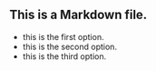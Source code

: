 ## This is a Markdown file.

* this is the first option.
* this is the second option.
* this is the third option.